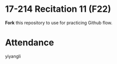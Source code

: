 # 17-214 Recitation 11 (F22)
**Fork** this repository to use for practicing Github flow.

# Attendance
yiyangli